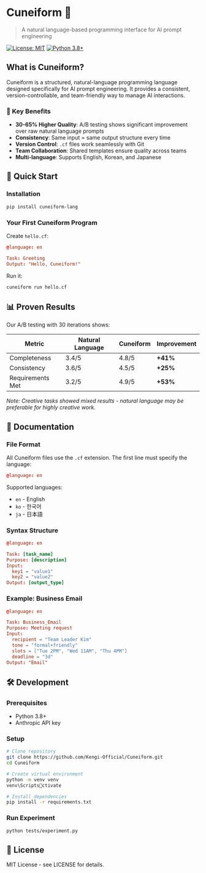 # Cuneiform 🔺

> A natural language-based programming interface for AI prompt engineering

[![License: MIT](https://img.shields.io/badge/License-MIT-yellow.svg)](https://opensource.org/licenses/MIT)
[![Python 3.8+](https://img.shields.io/badge/python-3.8+-blue.svg)](https://www.python.org/downloads/)

## What is Cuneiform?

Cuneiform is a structured, natural-language programming language designed specifically for AI prompt engineering. It provides a consistent, version-controllable, and team-friendly way to manage AI interactions.

### 🎯 Key Benefits

- **30-65% Higher Quality**: A/B testing shows significant improvement over raw natural language prompts
- **Consistency**: Same input = same output structure every time
- **Version Control**: `.cf` files work seamlessly with Git
- **Team Collaboration**: Shared templates ensure quality across teams
- **Multi-language**: Supports English, Korean, and Japanese

## 🚀 Quick Start

### Installation

```bash
pip install cuneiform-lang
```

### Your First Cuneiform Program

Create `hello.cf`:

```cf
@language: en

Task: Greeting
Output: "Hello, Cuneiform!"
```

Run it:

```bash
cuneiform run hello.cf
```

## 📊 Proven Results

Our A/B testing with 30 iterations shows:

| Metric | Natural Language | Cuneiform | Improvement |
|--------|-----------------|-----------|-------------|
| Completeness | 3.4/5 | 4.8/5 | **+41%** |
| Consistency | 3.6/5 | 4.5/5 | **+25%** |
| Requirements Met | 3.2/5 | 4.9/5 | **+53%** |

*Note: Creative tasks showed mixed results - natural language may be preferable for highly creative work.*

## 📖 Documentation

### File Format

All Cuneiform files use the `.cf` extension. The first line must specify the language:

```cf
@language: en
```

Supported languages:
- `en` - English
- `ko` - 한국어
- `ja` - 日本語

### Syntax Structure

```cf
@language: en

Task: [task_name]
Purpose: [description]
Input:
  key1 = "value1"
  key2 = "value2"
Output: [output_type]
```

### Example: Business Email

```cf
@language: en

Task: Business_Email
Purpose: Meeting request
Input:
  recipient = "Team Leader Kim"
  tone = "formal+friendly"
  slots = ["Tue 2PM", "Wed 11AM", "Thu 4PM"]
  deadline = "3d"
Output: "Email"
```

## 🛠️ Development

### Prerequisites

- Python 3.8+
- Anthropic API key

### Setup

```bash
# Clone repository
git clone https://github.com/Kengi-Official/Cuneiform.git
cd Cuneiform

# Create virtual environment
python -m venv venv
venv\Scriptsctivate

# Install dependencies
pip install -r requirements.txt
```

### Run Experiment

```bash
python tests/experiment.py
```

## 📝 License

MIT License - see LICENSE for details.
